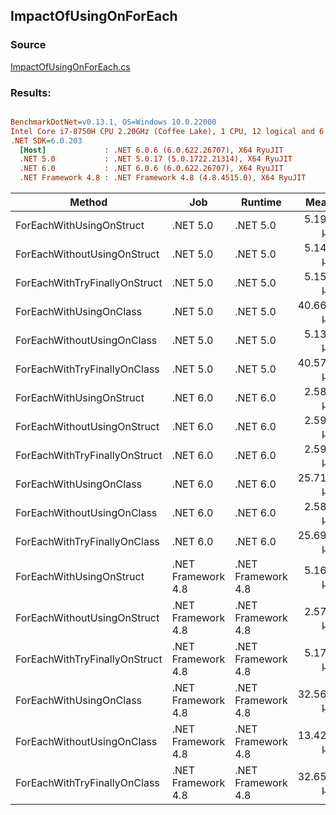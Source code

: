 ﻿## ImpactOfUsingOnForEach

### Source
[ImpactOfUsingOnForEach.cs](../../src/StructLinq.Benchmark/ImpactOfUsingOnForEach.cs)

### Results:
``` ini

BenchmarkDotNet=v0.13.1, OS=Windows 10.0.22000
Intel Core i7-8750H CPU 2.20GHz (Coffee Lake), 1 CPU, 12 logical and 6 physical cores
.NET SDK=6.0.203
  [Host]             : .NET 6.0.6 (6.0.622.26707), X64 RyuJIT
  .NET 5.0           : .NET 5.0.17 (5.0.1722.21314), X64 RyuJIT
  .NET 6.0           : .NET 6.0.6 (6.0.622.26707), X64 RyuJIT
  .NET Framework 4.8 : .NET Framework 4.8 (4.8.4515.0), X64 RyuJIT


```
|                        Method |                Job |            Runtime |      Mean |     Error |    StdDev | Ratio | RatioSD |
|------------------------------ |------------------- |------------------- |----------:|----------:|----------:|------:|--------:|
|      ForEachWithUsingOnStruct |           .NET 5.0 |           .NET 5.0 |  5.192 μs | 0.0478 μs | 0.0447 μs |  1.01 |    0.01 |
|   ForEachWithoutUsingOnStruct |           .NET 5.0 |           .NET 5.0 |  5.148 μs | 0.0417 μs | 0.0390 μs |  1.00 |    0.01 |
| ForEachWithTryFinallyOnStruct |           .NET 5.0 |           .NET 5.0 |  5.157 μs | 0.0365 μs | 0.0324 μs |  1.00 |    0.01 |
|       ForEachWithUsingOnClass |           .NET 5.0 |           .NET 5.0 | 40.667 μs | 0.3029 μs | 0.2685 μs |  7.88 |    0.07 |
|    ForEachWithoutUsingOnClass |           .NET 5.0 |           .NET 5.0 |  5.133 μs | 0.0281 μs | 0.0249 μs |  0.99 |    0.01 |
|  ForEachWithTryFinallyOnClass |           .NET 5.0 |           .NET 5.0 | 40.571 μs | 0.2387 μs | 0.2232 μs |  7.86 |    0.07 |
|      ForEachWithUsingOnStruct |           .NET 6.0 |           .NET 6.0 |  2.583 μs | 0.0179 μs | 0.0149 μs |  0.50 |    0.00 |
|   ForEachWithoutUsingOnStruct |           .NET 6.0 |           .NET 6.0 |  2.597 μs | 0.0233 μs | 0.0218 μs |  0.50 |    0.01 |
| ForEachWithTryFinallyOnStruct |           .NET 6.0 |           .NET 6.0 |  2.596 μs | 0.0370 μs | 0.0346 μs |  0.50 |    0.01 |
|       ForEachWithUsingOnClass |           .NET 6.0 |           .NET 6.0 | 25.710 μs | 0.1644 μs | 0.1538 μs |  4.98 |    0.04 |
|    ForEachWithoutUsingOnClass |           .NET 6.0 |           .NET 6.0 |  2.583 μs | 0.0195 μs | 0.0163 μs |  0.50 |    0.00 |
|  ForEachWithTryFinallyOnClass |           .NET 6.0 |           .NET 6.0 | 25.690 μs | 0.2591 μs | 0.2424 μs |  4.98 |    0.05 |
|      ForEachWithUsingOnStruct | .NET Framework 4.8 | .NET Framework 4.8 |  5.161 μs | 0.0325 μs | 0.0304 μs |  1.00 |    0.00 |
|   ForEachWithoutUsingOnStruct | .NET Framework 4.8 | .NET Framework 4.8 |  2.570 μs | 0.0116 μs | 0.0097 μs |  0.50 |    0.00 |
| ForEachWithTryFinallyOnStruct | .NET Framework 4.8 | .NET Framework 4.8 |  5.173 μs | 0.0442 μs | 0.0413 μs |  1.00 |    0.01 |
|       ForEachWithUsingOnClass | .NET Framework 4.8 | .NET Framework 4.8 | 32.562 μs | 0.2317 μs | 0.2054 μs |  6.31 |    0.06 |
|    ForEachWithoutUsingOnClass | .NET Framework 4.8 | .NET Framework 4.8 | 13.429 μs | 0.0744 μs | 0.0696 μs |  2.60 |    0.02 |
|  ForEachWithTryFinallyOnClass | .NET Framework 4.8 | .NET Framework 4.8 | 32.659 μs | 0.3923 μs | 0.3669 μs |  6.33 |    0.08 |
